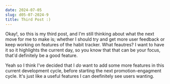 ```yaml
---
date: 2024-07-05
slug: d05-07-2024-9
title: Third Post :)
---
```


Okay!, so this is my third post, and I'm still thinking about what the next move for me to make is; whether I should try and get more user feedback or keep working on features of the habit tracker. What feautres? I want to have it so it highlights the current day, so you know that that can be your focus, that'd definitely be a good feature.

Yeah so I think I've decided that I *do* want to add some more features in this current development cycle, before starting the next promotion-engagment cycle. It's just like a useful features I can deefinitely see users wanting.